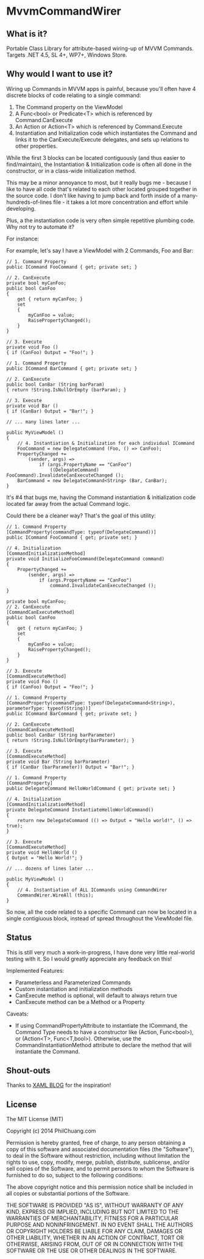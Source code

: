 MvvmCommandWirer
================

What is it?
-----------
Portable Class Library for attribute-based wiring-up of MVVM Commands. Targets .NET 4.5, SL 4+, WP7+, Windows Store.

Why would I want to use it?
---------------------------
Wiring up Commands in MVVM apps is painful, because you'll often have 4 discrete blocks of code relating to a single command:

1. The Command property on the ViewModel
2. A Func&lt;bool&gt; or Predicate&lt;T&gt; which is referenced by Command.CanExecute
3. An Action or Action&lt;T&gt; which is referenced by Command.Execute
4. Instantiation and Initialization code which instantiates the Command and links it to the CanExecute/Execute delegates, and sets up relations to other properties.

While the first 3 blocks can be located contiguously (and thus easier to find/maintain), the Instantiation & Initialization code is often all done in the constructor, or in a class-wide initialization method.

This may be a minor annoyance to most, but it really bugs me - because I like to have all code that's related to each other located grouped together in the source code. I don't like having to jump back and forth inside of a many-hundreds-of-lines file - it takes a lot more concentration and effort while developing.

Plus, a the instantiation code is very often simple repetitive plumbing code. Why not try to automate it?

For instance:

For example, let's say I have a ViewModel with 2 Commands, Foo and Bar:

	// 1. Command Property
	public ICommand FooCommand { get; private set; }

	// 2. CanExecute
	private bool myCanFoo;
	public bool CanFoo
	{
		get { return myCanFoo; }
		set
		{
			myCanFoo = value;
			RaisePropertyChanged();
		}
	}

	// 3. Execute
	private void Foo ()
	{ if (CanFoo) Output = "Foo!"; }

	// 1. Command Property
	public ICommand BarCommand { get; private set; }

	// 2. CanExecute
	public bool CanBar (String barParam)
	{ return !String.IsNullOrEmpty (barParam); }

	// 3. Execute
	private void Bar ()
	{ if (CanBar) Output = "Bar!"; }

	// ... many lines later ...

	public MyViewModel ()
	{
		// 4. Instantiation & Initialization for each individual ICommand
		FooCommand = new DelegateCommand (Foo, () => CanFoo);
		PropertyChanged +=
			(sender, args) =>
				if (args.PropertyName == "CanFoo")
					((DelegateCommand) FooCommand).InvalidateCanExecuteChanged ();
		BarCommand = new DelegateCommand<String> (Bar, CanBar);
	}

It's #4 that bugs me, having the Command instantiation & initialization code located far away from the actual Command logic.

Could there be a cleaner way? That's the goal of this utility:

	// 1. Command Property
	[CommandProperty(commandType: typeof(DelegateCommand))]
	public ICommand FooCommand { get; private set; }

	// 4. Initialization
	[CommandInitializationMethod]
	private void InitializeFooCommand(DelegateCommand command)
	{
		PropertyChanged +=
			(sender, args) =>
				if (args.PropertyName == "CanFoo")
					command.InvalidateCanExecuteChanged ();
	}

	private bool myCanFoo;
	// 2. CanExecute
	[CommandCanExecuteMethod]
	public bool CanFoo
	{
		get { return myCanFoo; }
		set
		{
			myCanFoo = value;
			RaisePropertyChanged();
		}
	}

	// 3. Execute
	[CommandExecuteMethod]
	private void Foo ()
	{ if (CanFoo) Output = "Foo!"; }

	// 1. Command Property
	[CommandProperty(commandType: typeof(DelegateCommand<String>), parameterType: typeof(String))]
	public ICommand BarCommand { get; private set; }

	// 2. CanExecute
	[CommandCanExecuteMethod]
	public bool CanBar (String barParameter)
	{ return !String.IsNullOrEmpty(barParameter); }

	// 3. Execute
	[CommandExecuteMethod]
	private void Bar (String barParameter)
	{ if (CanBar (barParameter)) Output = "Bar!"; }

	// 1. Command Property
	[CommandProperty]
	public DelegateCommand HelloWorldCommand { get; private set; }

	// 4. Initialization
	[CommandInitializationMethod]
	private DelegateCommand InstantiateHelloWorldCommand()
	{
		return new DelegateCommand (() => Output = "Hello world!", () => true);
	}

	// 3. Execute
	[CommandExecuteMethod]
	private void HelloWorld ()
	{ Output = "Hello World!"; }

	// ... dozens of lines later ...

	public MyViewModel ()
	{
		// 4. Instantiation of ALL ICommands using CommandWirer
		CommandWirer.WireAll (this);
	}

So now, all the code related to a specific Command can now be located in a single contigiuous block, instead of spread throughout the ViewModel file.

Status
------

This is still very much a work-in-progress, I have done very little real-world testing with it. So I would greatly appreciate any feedback on this!

Implemented Features:

* Parameterless and Parameterized Commands
* Custom instantiation and initialization methods
* CanExecute method is optional, will default to always return true
* CanExecute method can be a Method or a Property

Caveats:

* If using CommandPropertyAttribute to instantiate the ICommand, the Command Type needs to have a constructor like (Action, Func&lt;bool&gt;), or (Action&lt;T&gt;, Func&lt;T,bool&gt;). Otherwise, use the CommandInstantiationMethod attribute to declare the method that will instantiate the Command.

Shout-outs
----------

Thanks to [XAML BLOG](http://xamlblog.tumblr.com/post/46187145555/fixing-mvvm-part-1-commands) for the inspiration!

License
-------

The MIT License (MIT)

Copyright (c) 2014 PhilChuang.com

Permission is hereby granted, free of charge, to any person obtaining a copy
of this software and associated documentation files (the "Software"), to deal
in the Software without restriction, including without limitation the rights
to use, copy, modify, merge, publish, distribute, sublicense, and/or sell
copies of the Software, and to permit persons to whom the Software is
furnished to do so, subject to the following conditions:

The above copyright notice and this permission notice shall be included in all
copies or substantial portions of the Software.

THE SOFTWARE IS PROVIDED "AS IS", WITHOUT WARRANTY OF ANY KIND, EXPRESS OR
IMPLIED, INCLUDING BUT NOT LIMITED TO THE WARRANTIES OF MERCHANTABILITY,
FITNESS FOR A PARTICULAR PURPOSE AND NONINFRINGEMENT. IN NO EVENT SHALL THE
AUTHORS OR COPYRIGHT HOLDERS BE LIABLE FOR ANY CLAIM, DAMAGES OR OTHER
LIABILITY, WHETHER IN AN ACTION OF CONTRACT, TORT OR OTHERWISE, ARISING FROM,
OUT OF OR IN CONNECTION WITH THE SOFTWARE OR THE USE OR OTHER DEALINGS IN THE
SOFTWARE.
